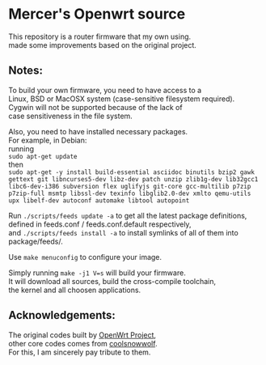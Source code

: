 # Mercer's Openwrt source

This repository is a router firmware that my own using. \
made some improvements based on the original project.

## Notes:

To build your own firmware, you need to have access to a\
Linux, BSD or MacOSX system (case-sensitive filesystem required). \
Cygwin will not be supported because of the lack of\
case sensitiveness in the file system.

Also, you need to have installed necessary packages.\
For example, in Debian: \
running\
`sudo apt-get update`\
then\
`sudo apt-get -y install build-essential asciidoc binutils bzip2 gawk gettext git libncurses5-dev libz-dev patch unzip zlib1g-dev lib32gcc1 libc6-dev-i386 subversion flex uglifyjs git-core gcc-multilib p7zip p7zip-full msmtp libssl-dev texinfo libglib2.0-dev xmlto qemu-utils upx libelf-dev autoconf automake libtool autopoint`

Run `./scripts/feeds update -a` to get all the latest package definitions, \
defined in feeds.conf / feeds.conf.default respectively, \
and `./scripts/feeds install -a` to install symlinks of all of them into\
package/feeds/.

Use `make menuconfig` to configure your image.

Simply running `make -j1 V=s` will build your firmware.\
It will download all sources, build the cross-compile toolchain, \
the kernel and all choosen applications.

## Acknowledgements:

The original codes built by [OpenWrt Project](https://openwrt.org), \
other core codes comes from [coolsnowwolf](https://github.com/coolsnowwolf). \
For this, I am sincerely pay tribute to them.